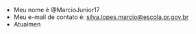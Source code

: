 -  Meu nome é @MarcioJunior17
-  Meu e-mail de contato é: silva.lopes.marcio@escola.pr.gov.br
- Atualmen



